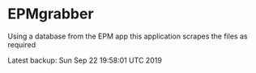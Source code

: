 # EPMgrabber
Using a database from the EPM app this application scrapes the files as required


Latest backup: Sun Sep 22 19:58:01 UTC 2019
